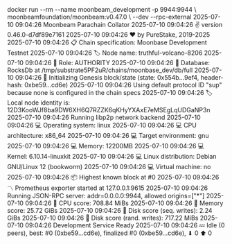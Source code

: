 <div id="termynal" data-termynal>
    <span data-ty="input"><span class="file-path"></span>docker run --rm --name moonbeam_development -p 9944:9944 \</span>
    <span data-ty>moonbeamfoundation/moonbeam:v0.47.0 \</span>
    <span data-ty>--dev --rpc-external</span>
    <span data-ty>2025-07-10 09:04:26 Moonbeam Parachain Collator</span>
    <span data-ty>2025-07-10 09:04:26 ✌️  version 0.46.0-d7df89e7161</span>
    <span data-ty>2025-07-10 09:04:26 ❤️  by PureStake, 2019-2025</span>
    <span data-ty>2025-07-10 09:04:26 📋 Chain specification: Moonbase Development Testnet</span>
    <span data-ty>2025-07-10 09:04:26 🏷  Node name: truthful-volcano-8206</span>
    <span data-ty>2025-07-10 09:04:26 👤 Role: AUTHORITY</span>
    <span data-ty>2025-07-10 09:04:26 💾 Database: RocksDb at /tmp/substrate5PF2uR/chains/moonbase_dev/db/full</span>
    <span data-ty>2025-07-10 09:04:26 🔨 Initializing Genesis block/state (state: 0x554b…9ef4, header-hash: 0xbe59…cd6e)</span>
    <span data-ty>2025-07-10 09:04:26 Using default protocol ID "sup" because none is configured in the chain specs</span>
    <span data-ty>2025-07-10 09:04:26 🏷  Local node identity is: 12D3KooWJf8ba9DW6XH6Q7RZZK6qKHyYXAxE7eMSEgLqUDGaNP3n</span>
    <span data-ty>2025-07-10 09:04:26 Running libp2p network backend</span>
    <span data-ty>2025-07-10 09:04:26 💻 Operating system: linux</span>
    <span data-ty>2025-07-10 09:04:26 💻 CPU architecture: x86_64</span>
    <span data-ty>2025-07-10 09:04:26 💻 Target environment: gnu</span>
    <span data-ty>2025-07-10 09:04:26 💻 Memory: 12200MB</span>
    <span data-ty>2025-07-10 09:04:26 💻 Kernel: 6.10.14-linuxkit</span>
    <span data-ty>2025-07-10 09:04:26 💻 Linux distribution: Debian GNU/Linux 12 (bookworm)</span>
    <span data-ty>2025-07-10 09:04:26 💻 Virtual machine: no</span>
    <span data-ty>2025-07-10 09:04:26 📦 Highest known block at #0</span>
    <span data-ty>2025-07-10 09:04:26 〽️ Prometheus exporter started at 127.0.0.1:9615</span>
    <span data-ty>2025-07-10 09:04:26 Running JSON-RPC server: addr=0.0.0.0:9944, allowed origins=["*"]</span>
    <span data-ty>2025-07-10 09:04:26 🏁 CPU score: 708.84 MiBs</span>
    <span data-ty>2025-07-10 09:04:26 🏁 Memory score: 25.72 GiBs</span>
    <span data-ty>2025-07-10 09:04:26 🏁 Disk score (seq. writes): 2.24 GiBs</span>
    <span data-ty>2025-07-10 09:04:26 🏁 Disk score (rand. writes): 717.22 MiBs</span>
    <span data-ty>2025-07-10 09:04:26 Development Service Ready</span>
    <span data-ty>2025-07-10 09:04:26 💤 Idle (0 peers), best: #0 (0xbe59…cd6e), finalized #0 (0xbe59…cd6e), ⬇ 0 ⬆ 0</span>
    <span data-ty="input"><span class="file-path"></span></span>
</div>